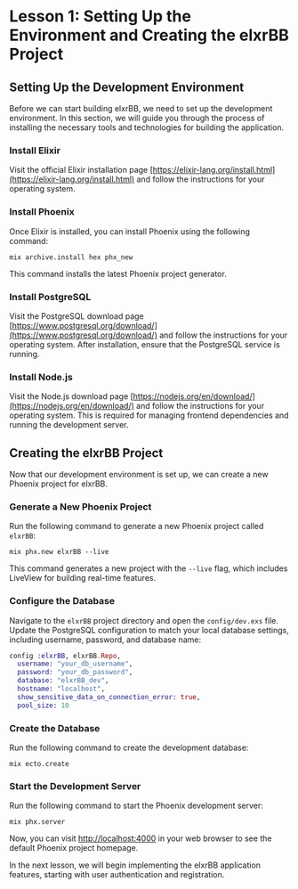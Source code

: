 # Lesson 1: Setting Up the Environment and Creating the elxrBB Project

## Setting Up the Development Environment

Before we can start building elxrBB, we need to set up the development environment. In this section, we will guide you through the process of installing the necessary tools and technologies for building the application.

### Install Elixir

Visit the official Elixir installation page [https://elixir-lang.org/install.html](https://elixir-lang.org/install.html) and follow the instructions for your operating system.

### Install Phoenix

Once Elixir is installed, you can install Phoenix using the following command:

```
mix archive.install hex phx_new
```

This command installs the latest Phoenix project generator.

### Install PostgreSQL

Visit the PostgreSQL download page [https://www.postgresql.org/download/](https://www.postgresql.org/download/) and follow the instructions for your operating system. After installation, ensure that the PostgreSQL service is running.

### Install Node.js

Visit the Node.js download page [https://nodejs.org/en/download/](https://nodejs.org/en/download/) and follow the instructions for your operating system. This is required for managing frontend dependencies and running the development server.

## Creating the elxrBB Project

Now that our development environment is set up, we can create a new Phoenix project for elxrBB.

### Generate a New Phoenix Project

Run the following command to generate a new Phoenix project called `elxrBB`:

```
mix phx.new elxrBB --live
```

This command generates a new project with the `--live` flag, which includes LiveView for building real-time features.

### Configure the Database

Navigate to the `elxrBB` project directory and open the `config/dev.exs` file. Update the PostgreSQL configuration to match your local database settings, including username, password, and database name:

```elixir
config :elxrBB, elxrBB.Repo,
  username: "your_db_username",
  password: "your_db_password",
  database: "elxrBB_dev",
  hostname: "localhost",
  show_sensitive_data_on_connection_error: true,
  pool_size: 10
```

### Create the Database

Run the following command to create the development database:

```
mix ecto.create
```

### Start the Development Server

Run the following command to start the Phoenix development server:

```
mix phx.server
```

Now, you can visit [http://localhost:4000](http://localhost:4000) in your web browser to see the default Phoenix project homepage.

In the next lesson, we will begin implementing the elxrBB application features, starting with user authentication and registration.
